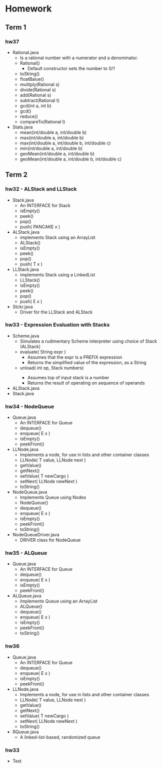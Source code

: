 # Homework

## Term 1

### hw37
* Rational.java
  * Is a rational number with a numerator and a denominator. 
  * Rational() 
    * Default constructor sets the number to 0/1
  * toString()
  * floatBalue()
  * mulitply(Rational s)
  * divide(Rational s)
  * add(Rational s)
  * subtract(Rational t)
  * gcd(int a, int b)
  * gcd()
  * reduce()
  * compareTo(Rational l)
* Stats.java
  * mean(int/double a, int/double b)
  * max(int/double a, int/double b)
  * max(int/double a, int/double b, int/double c)
  * min(int/double a, int/double b)
  * geoMean(int/double a, int/double b)
  * geoMean(int/double a, int/double b, int/double c)

## Term 2

### hw32 - ALStack and LLStack
* Stack.java
  * An INTERFACE for Stack<PANCAKE>
  * isEmpty()
  * peek()
  * pop()
  * push( PANCAKE x )
* ALStack.java
  * implements Stack<T> using an ArrayList<T>
  * ALStack()
  * isEmpty()
  * peek()
  * pop()
  * push( T x )
* LLStack.java
  * implements Stack<E> using a LinkedList<E>
  * LLStack()
  * isEmpty()
  * peek()
  * pop()
  * push( E x )
* Stckr.java
  * Driver for the LLStack and ALStack

### hw33 - Expression Evaluation with Stacks
* Scheme.java
  * Simulates a rudimentary Scheme interpreter using choice of Stack (ALStack)
  * evaluate( String expr )
    * Assumes that the expr is a PREFIX expression
    * Returns the simplified value of the expression, as a String
  * unload( int op, Stack<String> numbers)
    * Assumes top of input stack is a number
    * Returns the result of operating on sequence of operands
* ALStack.java
* Stack.java
 
### hw34 - NodeQueue
* Queue.java
  * An INTERFACE for Queue<Quasar>
  * dequeue()
  * enqueue( E x )
  * isEmpty()
  * peekFront()
* LLNode.java
  * Implements a node, for use in lists and other container classes
  * LLNode( T value, LLNode<T> next )
  * getValue()
  * getNext()
  * setValue( T newCargo )
  * setNext( LLNode<T> newNext )
  * toString()
* NodeQueue.java
  * Implements Queue<E> using Nodes
  * NodeQueue()
  * dequeue()
  * enqueue( E x )
  * isEmpty()
  * peekFront()
  * toString()
* NodeQueueDriver.java
  * DRIVER class for NodeQueue

### hw35 - ALQueue
* Queue.java
  * An INTERFACE for Queue<Quasar>
  * dequeue()
  * enqueue( E x )
  * isEmpty()
  * peekFront()
* ALQueue.java
  * Implements Queue<E> using an ArrayList<E>
  * ALQueue()
  * dequeue()
  * enqueue( E x )
  * isEmpty()
  * peekFront()
  * toString()

### hw36
* Queue.java
  * An INTERFACE for Queue<Quasar>
  * dequeue()
  * enqueue( E x )
  * isEmpty()
  * peekFront()
* LLNode.java
  * Implements a node, for use in lists and other container classes
  * LLNode( T value, LLNode<T> next )
  * getValue()
  * getNext()
  * setValue( T newCargo )
  * setNext( LLNode<T> newNext )
  * toString()
* RQueue.java
  * A linked-list-based, randomized queue

### hw33
* Test
